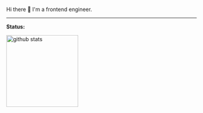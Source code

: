 <link crossorigin="anonymous" media="all" rel="stylesheet" href="https://github.githubassets.com/assets/color-modes-contrast-55dbfcae56ba.css">
<link crossorigin="anonymous" media="all" rel="stylesheet" href="https://github.com/anuraghazra/github-readme-stats/blob/master/themes/index.js">

<div>
  <p>Hi there 👋 I'm a frontend engineer.</p>
</div>

<hr></hr>

<p><strong>Status:</strong></p>
<p align="left"> 
    <img alt="github stats" height="190px" src="https://github-readme-stats-9gonorf46-yuu30-dev.vercel.app/api?username=yuu30-dev&theme=buefy&show_icons=true&count_private=true" />
</p>

<!--
**yuu30-dev/yuu30-dev** is a ✨ _special_ ✨ repository because its `README.md` (this file) appears on your GitHub profile.

Here are some ideas to get you started:

- 🔭 I’m currently working on ...
- 🌱 I’m currently learning ...
- 👯 I’m looking to collaborate on ...
- 🤔 I’m looking for help with ...
- 💬 Ask me about ...
- 📫 How to reach me: ...
- 😄 Pronouns: ...
- ⚡ Fun fact: ...
-->
